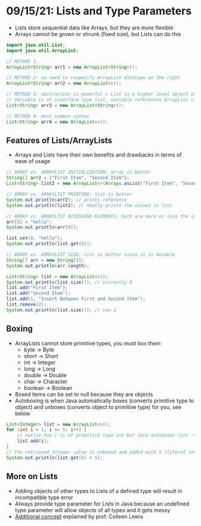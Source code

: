 # 09/15/21: Lists and Type Parameters 
- Lists store sequential data like Arrays, but they are more flexible 
- Arrays cannot be grown or shrunk (fixed size), but Lists can do this 

```java
import java.util.List;
import java.util.ArrayList;

// METHOD 1:
ArrayList<String> arr1 = new ArrayList<String>();

// METHOD 2: no need to respecify ArrayList datatype on the right 
ArrayList<String> arr2 = new ArrayList<>();

// METHOD 3: abstraction is powerful = List is a higher level object of ArrayList 
// Variable is of interface type list, variable references ArrayList class
List<String> arr3 = new ArrayList<String>();

// METHOD 4: most common syntax
List<String> arr4 = new ArrayList<>();
```

## Features of Lists/ArrayLists
- Arrays and Lists have their own benefits and drawbacks in terms of ease of usage
```java
// ARRAY vs. ARRAYLIST INITIALIZATION: array is better
String[] arr2 = {"First Item", "Second Item"};
List<String> list2 = new ArrayList<>(Arrays.asList("First Item", "Second Item"));

// ARRAY vs. ARRAYLIST PRINTING: list is better
System.out.println(arr2); // prints reference
System.out.println(list2); // neatly prints the values in list 

// ARRAY vs. ARRAYLIST ACCESSING ELEMENTS: both are more or less the same
arr[0] = "hello";
System.out.println(arr[0]);

list.set(0, "hello");
System.out.println(list.get(0));

// ARRAY vs. ARRAYLIST SIZE: list is better since it is mutable
String[] arr = new String[5];
System.out.println(arr.length);

List<String> list = new ArrayList<>();
System.out.println(list.size()); // currently 0 
list.add("First Item");
list.add("Second Item");
list.add(1, "Insert Between First and Second Item");
list.remove(2);
System.out.println(list.size()); // now 2
```

## Boxing
- ArrayLists cannot store primitive types, you must box them 
  - byte -> Byte
  - short -> Short
  - int -> Integer
  - long -> Long
  - double -> Double
  - char -> Character
  - boolean -> Boolean
- Boxed items can be set to null because they are objects 
- Autoboxing is when Java automatically boxes (converts primitive type to object) and unboxes (converts object to primitive type) for you, see below
```java
List<Integer> list = new ArrayList<>();
for (int i = 1; i <= 5; i++) {
    // notice how i is of primitive type int but Java autoboxes (int -> Integer) and adds to the list
    list.add(i);
}
// the retrieved Integer value is unboxed and added with 5 (literal int value)
System.out.println(list.get(0) + 5);
```

## More on Lists
- Adding objects of other types to Lists of a defined type will result in incompatible type error
- Always provide type parameter for Lists in Java because an undefined type parameter will allow objects of all types and it gets messy
- [Additional concept](https://youtu.be/aMLRDGKbSgQ) explained by prof. Colleen Lewis